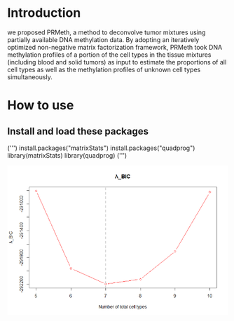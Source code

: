# Introduction
we proposed PRMeth, a method to deconvolve tumor mixtures using partially available DNA methylation data. By adopting an iteratively optimized non-negative matrix factorization framework, PRMeth took DNA methylation profiles of a portion of the cell types in the tissue mixtures (including blood and solid tumors) as input to estimate the proportions of all cell types as well as the methylation profiles of unknown cell types simultaneously.
# How to use
## Install and load these packages
(''')
    install.packages("matrixStats")
    install.packages("quadprog")
    library(matrixStats)
    library(quadprog)
(''')

![](https://github.com/hedingqin/PRMeth/blob/main/PRMeth/picture/optimalK.png)

